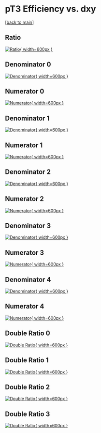 # pT3 Efficiency vs. dxy

[[back to main](./)]



## Ratio

[![Ratio](../mtv/var/pT3_base_0_0_eff_dxy.png){ width=600px }](../mtv/var/pT3_base_0_0_eff_dxy.pdf)

## Denominator 0

[![Denominator](../mtv/den/pT3_base_0_0_eff_dxy_den0.png){ width=600px }](../mtv/den/pT3_base_0_0_eff_dxy_den0.pdf)

## Numerator 0

[![Numerator](../mtv/num/pT3_base_0_0_eff_dxy_num0.png){ width=600px }](../mtv/num/pT3_base_0_0_eff_dxy_num0.pdf)

## Denominator 1

[![Denominator](../mtv/den/pT3_base_0_0_eff_dxy_den1.png){ width=600px }](../mtv/den/pT3_base_0_0_eff_dxy_den1.pdf)

## Numerator 1

[![Numerator](../mtv/num/pT3_base_0_0_eff_dxy_num1.png){ width=600px }](../mtv/num/pT3_base_0_0_eff_dxy_num1.pdf)

## Denominator 2

[![Denominator](../mtv/den/pT3_base_0_0_eff_dxy_den2.png){ width=600px }](../mtv/den/pT3_base_0_0_eff_dxy_den2.pdf)

## Numerator 2

[![Numerator](../mtv/num/pT3_base_0_0_eff_dxy_num2.png){ width=600px }](../mtv/num/pT3_base_0_0_eff_dxy_num2.pdf)

## Denominator 3

[![Denominator](../mtv/den/pT3_base_0_0_eff_dxy_den3.png){ width=600px }](../mtv/den/pT3_base_0_0_eff_dxy_den3.pdf)

## Numerator 3

[![Numerator](../mtv/num/pT3_base_0_0_eff_dxy_num3.png){ width=600px }](../mtv/num/pT3_base_0_0_eff_dxy_num3.pdf)

## Denominator 4

[![Denominator](../mtv/den/pT3_base_0_0_eff_dxy_den4.png){ width=600px }](../mtv/den/pT3_base_0_0_eff_dxy_den4.pdf)

## Numerator 4

[![Numerator](../mtv/num/pT3_base_0_0_eff_dxy_num4.png){ width=600px }](../mtv/num/pT3_base_0_0_eff_dxy_num4.pdf)

## Double Ratio 0

[![Double Ratio](../mtv/ratio/pT3_base_0_0_eff_dxy_ratio0.png){ width=600px }](../mtv/ratio/pT3_base_0_0_eff_dxy_ratio0.pdf)

## Double Ratio 1

[![Double Ratio](../mtv/ratio/pT3_base_0_0_eff_dxy_ratio1.png){ width=600px }](../mtv/ratio/pT3_base_0_0_eff_dxy_ratio1.pdf)

## Double Ratio 2

[![Double Ratio](../mtv/ratio/pT3_base_0_0_eff_dxy_ratio2.png){ width=600px }](../mtv/ratio/pT3_base_0_0_eff_dxy_ratio2.pdf)

## Double Ratio 3

[![Double Ratio](../mtv/ratio/pT3_base_0_0_eff_dxy_ratio3.png){ width=600px }](../mtv/ratio/pT3_base_0_0_eff_dxy_ratio3.pdf)

